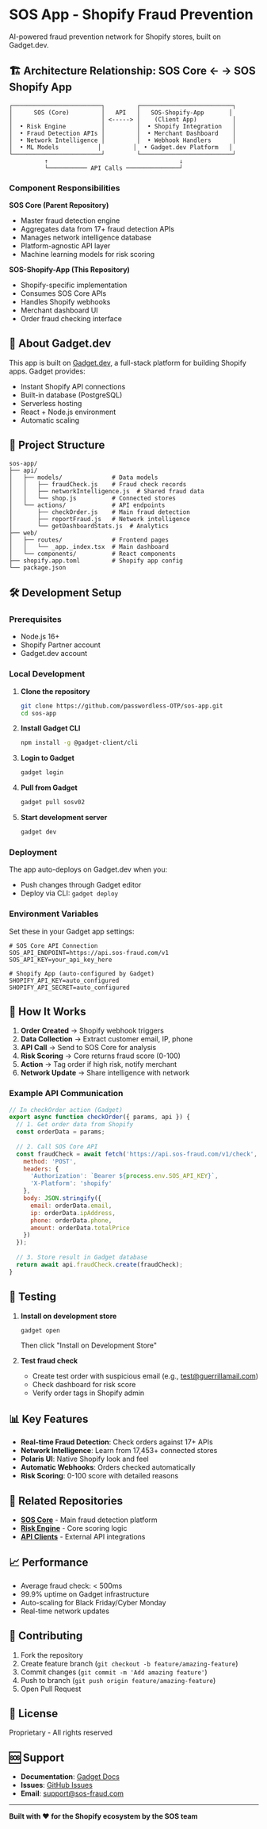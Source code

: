 # SOS App - Shopify Fraud Prevention

AI-powered fraud prevention network for Shopify stores, built on Gadget.dev.

## 🏗️ Architecture Relationship: SOS Core ← → SOS Shopify App

```
┌─────────────────────────┐         ┌──────────────────────────┐
│      SOS (Core)         │   API   │   SOS-Shopify-App       │
│                         │ <-----> │    (Client App)          │
│  • Risk Engine          │         │  • Shopify Integration   │
│  • Fraud Detection APIs │         │  • Merchant Dashboard    │
│  • Network Intelligence │         │  • Webhook Handlers      │
│  • ML Models           │         │  • Gadget.dev Platform   │
└─────────────────────────┘         └──────────────────────────┘
          ↑                                     ↓
          └─────────── API Calls ───────────────┘
```

### Component Responsibilities

**SOS Core (Parent Repository)**
- Master fraud detection engine
- Aggregates data from 17+ fraud detection APIs
- Manages network intelligence database
- Platform-agnostic API layer
- Machine learning models for risk scoring

**SOS-Shopify-App (This Repository)**
- Shopify-specific implementation
- Consumes SOS Core APIs
- Handles Shopify webhooks
- Merchant dashboard UI
- Order fraud checking interface

## 🚀 About Gadget.dev

This app is built on [Gadget.dev](https://gadget.dev), a full-stack platform for building Shopify apps. Gadget provides:
- Instant Shopify API connections
- Built-in database (PostgreSQL)
- Serverless hosting
- React + Node.js environment
- Automatic scaling

## 📁 Project Structure

```
sos-app/
├── api/
│   ├── models/              # Data models
│   │   ├── fraudCheck.js    # Fraud check records
│   │   ├── networkIntelligence.js  # Shared fraud data
│   │   └── shop.js          # Connected stores
│   └── actions/             # API endpoints
│       ├── checkOrder.js    # Main fraud detection
│       ├── reportFraud.js   # Network intelligence
│       └── getDashboardStats.js  # Analytics
├── web/
│   ├── routes/              # Frontend pages
│   │   └── _app._index.tsx  # Main dashboard
│   └── components/          # React components
├── shopify.app.toml         # Shopify app config
└── package.json
```

## 🛠️ Development Setup

### Prerequisites
- Node.js 16+
- Shopify Partner account
- Gadget.dev account

### Local Development

1. **Clone the repository**
   ```bash
   git clone https://github.com/passwordless-OTP/sos-app.git
   cd sos-app
   ```

2. **Install Gadget CLI**
   ```bash
   npm install -g @gadget-client/cli
   ```

3. **Login to Gadget**
   ```bash
   gadget login
   ```

4. **Pull from Gadget**
   ```bash
   gadget pull sosv02
   ```

5. **Start development server**
   ```bash
   gadget dev
   ```

### Deployment

The app auto-deploys on Gadget.dev when you:
- Push changes through Gadget editor
- Deploy via CLI: `gadget deploy`

### Environment Variables

Set these in your Gadget app settings:
```env
# SOS Core API Connection
SOS_API_ENDPOINT=https://api.sos-fraud.com/v1
SOS_API_KEY=your_api_key_here

# Shopify App (auto-configured by Gadget)
SHOPIFY_API_KEY=auto_configured
SHOPIFY_API_SECRET=auto_configured
```

## 🔄 How It Works

1. **Order Created** → Shopify webhook triggers
2. **Data Collection** → Extract customer email, IP, phone
3. **API Call** → Send to SOS Core for analysis
4. **Risk Scoring** → Core returns fraud score (0-100)
5. **Action** → Tag order if high risk, notify merchant
6. **Network Update** → Share intelligence with network

### Example API Communication

```javascript
// In checkOrder action (Gadget)
export async function checkOrder({ params, api }) {
  // 1. Get order data from Shopify
  const orderData = params;
  
  // 2. Call SOS Core API
  const fraudCheck = await fetch('https://api.sos-fraud.com/v1/check', {
    method: 'POST',
    headers: {
      'Authorization': `Bearer ${process.env.SOS_API_KEY}`,
      'X-Platform': 'shopify'
    },
    body: JSON.stringify({
      email: orderData.email,
      ip: orderData.ipAddress,
      phone: orderData.phone,
      amount: orderData.totalPrice
    })
  });
  
  // 3. Store result in Gadget database
  return await api.fraudCheck.create(fraudCheck);
}
```

## 🧪 Testing

1. **Install on development store**
   ```bash
   gadget open
   ```
   Then click "Install on Development Store"

2. **Test fraud check**
   - Create test order with suspicious email (e.g., test@guerrillamail.com)
   - Check dashboard for risk score
   - Verify order tags in Shopify admin

## 📊 Key Features

- **Real-time Fraud Detection**: Check orders against 17+ APIs
- **Network Intelligence**: Learn from 17,453+ connected stores
- **Polaris UI**: Native Shopify look and feel
- **Automatic Webhooks**: Orders checked automatically
- **Risk Scoring**: 0-100 score with detailed reasons

## 🔗 Related Repositories

- **[SOS Core](https://github.com/passwordless-OTP/SOS)** - Main fraud detection platform
- **[Risk Engine](https://github.com/passwordless-OTP/SOS/tree/main/packages/risk-engine)** - Core scoring logic
- **[API Clients](https://github.com/passwordless-OTP/SOS/tree/main/packages/api-clients)** - External API integrations

## 📈 Performance

- Average fraud check: < 500ms
- 99.9% uptime on Gadget infrastructure
- Auto-scaling for Black Friday/Cyber Monday
- Real-time network updates

## 🤝 Contributing

1. Fork the repository
2. Create feature branch (`git checkout -b feature/amazing-feature`)
3. Commit changes (`git commit -m 'Add amazing feature'`)
4. Push to branch (`git push origin feature/amazing-feature`)
5. Open Pull Request

## 📄 License

Proprietary - All rights reserved

## 🆘 Support

- **Documentation**: [Gadget Docs](https://docs.gadget.dev)
- **Issues**: [GitHub Issues](https://github.com/passwordless-OTP/sos-app/issues)
- **Email**: support@sos-fraud.com

---

**Built with ❤️ for the Shopify ecosystem by the SOS team**
